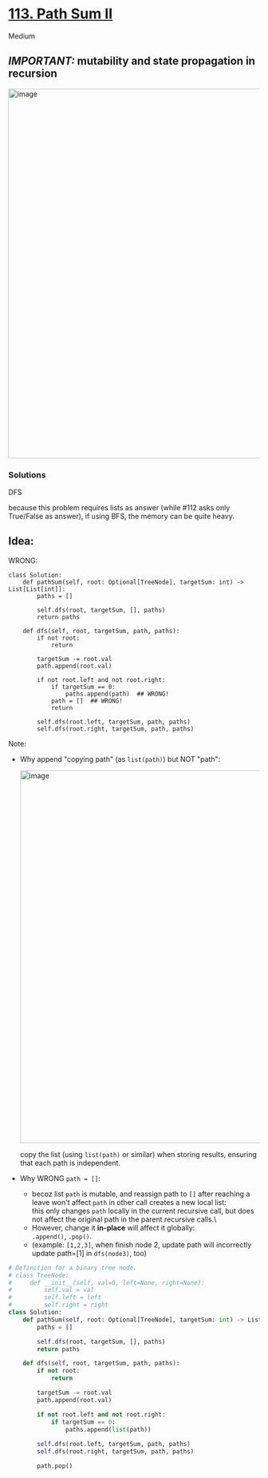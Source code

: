 # [113. Path Sum II](https://leetcode.com/problems/path-sum-ii/description/)

Medium

## *IMPORTANT:* mutability and state propagation in recursion
<img width="741" alt="image" src="https://github.com/user-attachments/assets/dc831b9f-ada5-457d-9ce0-7e798f37120d" />


### Solutions

DFS

because this problem requires lists as answer (while #112 asks only True/False as answer), if using BFS, the memory can be quite heavy.

Idea:
-

WRONG:
```
class Solution:
    def pathSum(self, root: Optional[TreeNode], targetSum: int) -> List[List[int]]:
        paths = []

        self.dfs(root, targetSum, [], paths)
        return paths

    def dfs(self, root, targetSum, path, paths):
        if not root:
            return 

        targetSum -= root.val
        path.append(root.val)

        if not root.left and not root.right:
            if targetSum == 0:
                paths.append(path)  ## WRONG!
            path = []  ## WRONG!
            return
        
        self.dfs(root.left, targetSum, path, paths)
        self.dfs(root.right, targetSum, path, paths)

```

Note:
- Why append "copying path" (as `list(path)`) but NOT "path":
  
  <img width="747" alt="image" src="https://github.com/user-attachments/assets/2c3c7e71-4261-4a87-bd21-e7d6eed9e68e" />

  copy the list (using `list(path)` or similar) when storing results, ensuring that each path is independent.
- Why WRONG `path = []`:
  - becoz list `path` is mutable, and reassign path to `[]` after reaching a leave
  won't affect `path` in other call creates a new local list: \
  this only changes `path` locally in the current recursive call, but does not affect the original path in the parent recursive calls.\
  - However, change it **in-place** will affect it globally: \
    `.append()`, `.pop()`.
  - (example: `[1,2,3]`, when finish node 2, update path will incorrectly update path=[1] in `dfs(node3)`, too)

```python
# Definition for a binary tree node.
# class TreeNode:
#     def __init__(self, val=0, left=None, right=None):
#         self.val = val
#         self.left = left
#         self.right = right
class Solution:
    def pathSum(self, root: Optional[TreeNode], targetSum: int) -> List[List[int]]:
        paths = []

        self.dfs(root, targetSum, [], paths)
        return paths

    def dfs(self, root, targetSum, path, paths):
        if not root:
            return 

        targetSum -= root.val
        path.append(root.val)

        if not root.left and not root.right:
            if targetSum == 0:
                paths.append(list(path))
        
        self.dfs(root.left, targetSum, path, paths)
        self.dfs(root.right, targetSum, path, paths)

        path.pop()
```
